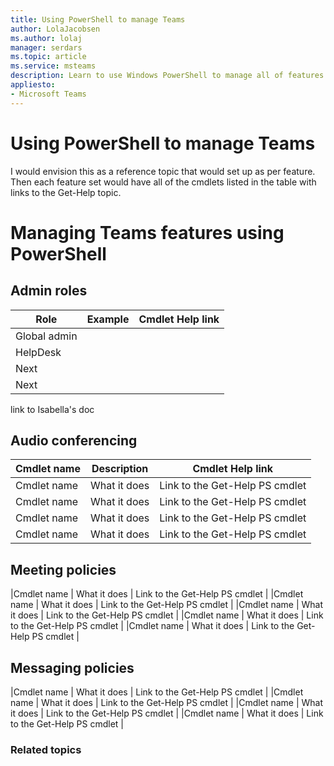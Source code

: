 ```yaml
---
title: Using PowerShell to manage Teams
author: LolaJacobsen
ms.author: lolaj
manager: serdars
ms.topic: article
ms.service: msteams
description: Learn to use Windows PowerShell to manage all of features found in Microsoft Teams.
appliesto: 
- Microsoft Teams
---
```


# Using PowerShell to manage Teams
I would envision this as a reference topic that would set up as per feature. Then each feature set would have all of the cmdlets listed in the table with links to the Get-Help topic.

# Managing Teams features using PowerShell

## Admin roles
|Role |Example |Cmdlet Help link  |
|---------|---------|---------|
|Global admin     |         |         |
|HelpDesk     |         |         |
|Next   |         |         |
|Next     |         |         |

link to Isabella's doc

## Audio conferencing
|Cmdlet name |Description |Cmdlet Help link  |
|---------|---------|---------|
|Cmdlet name   |    What it does  |    Link to the Get-Help PS cmdlet     |
|Cmdlet name   |    What it does  |    Link to the Get-Help PS cmdlet     |
|Cmdlet name   |    What it does  |    Link to the Get-Help PS cmdlet     |
|Cmdlet name   |    What it does  |    Link to the Get-Help PS cmdlet     |

## Meeting policies
|Cmdlet name   |    What it does  |    Link to the Get-Help PS cmdlet     |
|Cmdlet name   |    What it does  |    Link to the Get-Help PS cmdlet     |
|Cmdlet name   |    What it does  |    Link to the Get-Help PS cmdlet     |
|Cmdlet name   |    What it does  |    Link to the Get-Help PS cmdlet     |
|Cmdlet name   |    What it does  |    Link to the Get-Help PS cmdlet     |

## Messaging policies
|Cmdlet name   |    What it does  |    Link to the Get-Help PS cmdlet     |
|Cmdlet name   |    What it does  |    Link to the Get-Help PS cmdlet     |
|Cmdlet name   |    What it does  |    Link to the Get-Help PS cmdlet     |
|Cmdlet name   |    What it does  |    Link to the Get-Help PS cmdlet     |

### Related topics